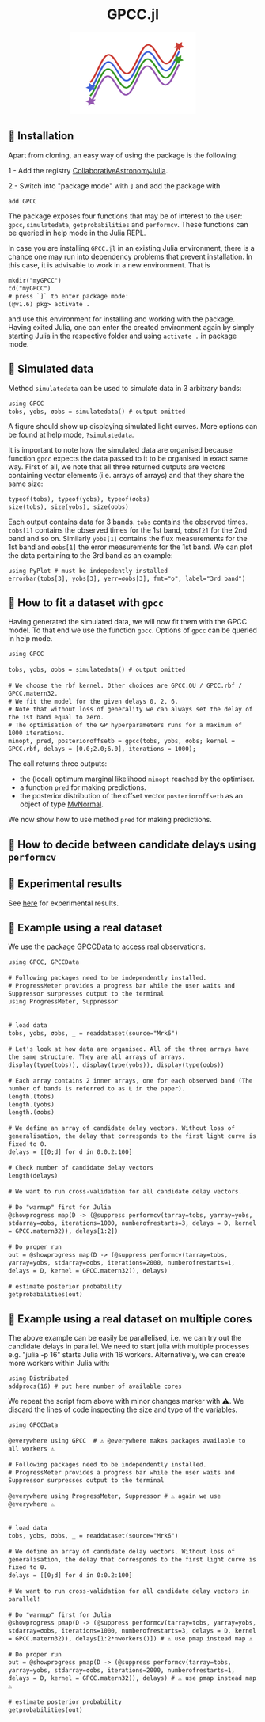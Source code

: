 
<h1 align="center">GPCC.jl</h1>
<p align="center">
  <img width="253" height="165" src=logo.png>
</p>





## 💾 Installation

Apart from cloning, an easy way of using the package is the following:

1 - Add the registry [CollaborativeAstronomyJulia](https://github.com/ngiann/CollaborativeAstronomyJulia).

2 - Switch into "package mode" with ```]``` and add the package with
```
add GPCC
```

The package exposes four functions that may be of interest to the user: `gpcc`, `simulatedata`, `getprobabilities` and `performcv`.
These functions can be queried in help mode in the Julia REPL. 

In case you are installing `GPCC.jl` in an existing Julia environment, there is a chance one may run into dependency problems that prevent installation. In this case, it is advisable to work in a new environment. That is

```
mkdir("myGPCC")
cd("myGPCC")
# press `]` to enter package mode:
(@v1.6) pkg> activate .
```
and use this environment for installing and working with the package.
Having exited Julia, one can enter the created environment again by simply starting Julia in the respective folder and using `activate .` in package mode.

## 🔵 Simulated data

Method `simulatedata` can be used to simulate data in 3 arbitrary bands:
```
using GPCC
tobs, yobs, σobs = simulatedata() # output omitted
```

A figure should show up displaying simulated light curves.
More options can be found at help mode, `?simulatedata`.

It is important to note how the simulated data are organised because function `gpcc` expects the data passed to it to be organised in exact same way.
First of all, we note that all three returned outputs are vectors containing vector elements (i.e. arrays of arrays) and  that they share the same size:
```
typeof(tobs), typeof(yobs), typeof(σobs) 
size(tobs), size(yobs), size(σobs)
```
Each output contains data for 3 bands.
`tobs` contains the observed times. `tobs[1]` contains the observed times for the 1st band, `tobs[2]` for the 2nd band and so on.
Similarly `yobs[1]` contains the flux measurements for the 1st band and `σobs[1]` the error measurements for the 1st band.
We can plot the data pertaining to the 3rd band as an example:

```
using PyPlot # must be indepedently installed
errorbar(tobs[3], yobs[3], yerr=σobs[3], fmt="o", label="3rd band")
```



## 🔵 How to fit a dataset with `gpcc`

Having generated the simulated data, we will now fit them with the GPCC model. To that end we use the function `gpcc`. Options of `gpcc` can be queried in help mode.

```
using GPCC

tobs, yobs, σobs = simulatedata() # output omitted

# We choose the rbf kernel. Other choices are GPCC.OU / GPCC.rbf / GPCC.matern32.
# We fit the model for the given delays 0, 2, 6. 
# Note that without loss of generality we can always set the delay of the 1st band equal to zero.
# The optimisation of the GP hyperparameters runs for a maximum of 1000 iterations.
minopt, pred, posterioroffsetb = gpcc(tobs, yobs, σobs; kernel = GPCC.rbf, delays = [0.0;2.0;6.0], iterations = 1000); 

```
The call returns three outputs:
- the (local) optimum marginal likelihood `minopt` reached by the optimiser.
- a function `pred` for making predictions.
- the posterior distribution of the offset vector `posterioroffsetb` as an object of type [MvNormal](https://juliastats.org/Distributions.jl/stable/multivariate/#Distributions.MvNormal).

We now show how to use method `pred` for making predictions.


## 🔵 How to decide between candidate delays using `performcv`


## 🔵 Experimental results

See [here](https://github.com/ngiann/GPCCExperiments) for experimental results.


## 🔵 Example using a real dataset

We use the package [GPCCData](https://github.com/ngiann/GPCCData.jl) to access real observations.


```
using GPCC, GPCCData

# Following packages need to be independently installed. 
# ProgressMeter provides a progress bar while the user waits and Suppressor surpresses output to the terminal
using ProgressMeter, Suppressor 


# load data
tobs, yobs, σobs, _ = readdataset(source="Mrk6")

# Let's look at how data are organised. All of the three arrays have the same structure. They are all arrays of arrays.
display(type(tobs)), display(type(yobs)), display(type(σobs))

# Each array contains 2 inner arrays, one for each observed band (The number of bands is referred to as L in the paper).
length.(tobs)
length.(yobs)
length.(σobs)

# We define an array of candidate delay vectors. Without loss of generalisation, the delay that corresponds to the first light curve is fixed to 0.
delays = [[0;d] for d in 0:0.2:100]

# Check number of candidate delay vectors
length(delays)

# We want to run cross-validation for all candidate delay vectors.

# Do "warmup" first for Julia
@showprogress map(D -> (@suppress performcv(tarray=tobs, yarray=yobs, stdarray=σobs, iterations=1000, numberofrestarts=3, delays = D, kernel = GPCC.matern32)), delays[1:2])

# Do proper run 
out = @showprogress map(D -> (@suppress performcv(tarray=tobs, yarray=yobs, stdarray=σobs, iterations=2000, numberofrestarts=1, delays = D, kernel = GPCC.matern32)), delays)

# estimate posterior probability
getprobabilities(out)
```

## 🔵 Example using a real dataset on multiple cores

The above example can be easily be parallelised, i.e. we can try out the candidate delays in parallel.
We need to start julia with multiple processes e.g. "julia -p 16" starts Julia with 16 workers.
Alternatively, we can create more workers within Julia with:
```
using Distributed
addprocs(16) # put here number of available cores
```

We repeat the script from above with minor changes marker with ⚠.
We discard the lines of code inspecting the size and type of the variables.

```
using GPCCData

@everywhere using GPCC  # ⚠ @everywhere makes packages available to all workers ⚠

# Following packages need to be independently installed. 
# ProgressMeter provides a progress bar while the user waits and Suppressor surpresses output to the terminal

@everywhere using ProgressMeter, Suppressor # ⚠ again we use @everywhere ⚠


# load data
tobs, yobs, σobs, _ = readdataset(source="Mrk6")

# We define an array of candidate delay vectors. Without loss of generalisation, the delay that corresponds to the first light curve is fixed to 0.
delays = [[0;d] for d in 0:0.2:100]

# We want to run cross-validation for all candidate delay vectors in parallel!

# Do "warmup" first for Julia
@showprogress pmap(D -> (@suppress performcv(tarray=tobs, yarray=yobs, stdarray=σobs, iterations=1000, numberofrestarts=3, delays = D, kernel = GPCC.matern32)), delays[1:2*nworkers()]) # ⚠ use pmap instead map ⚠

# Do proper run 
out = @showprogress pmap(D -> (@suppress performcv(tarray=tobs, yarray=yobs, stdarray=σobs, iterations=2000, numberofrestarts=1, delays = D, kernel = GPCC.matern32)), delays) # ⚠ use pmap instead map ⚠

# estimate posterior probability
getprobabilities(out)
```
